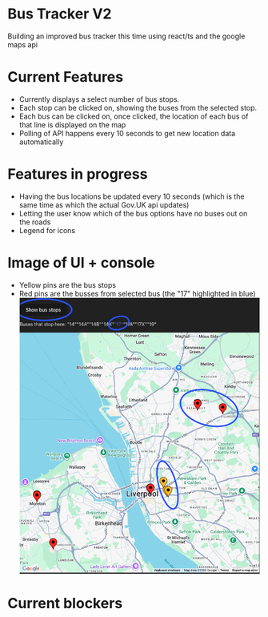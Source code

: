 # Bus Tracker V2
Building an improved bus tracker this time using react/ts and the google maps api

# Current Features
- Currently displays a select number of bus stops.
- Each stop can be clicked on, showing the buses from the selected stop.
- Each bus can be clicked on, once clicked, the location of each bus of that line is displayed on the map
- Polling of API happens every 10 seconds to get new location data automatically

# Features in progress
- Having the bus locations be updated every 10 seconds (which is the same time as which the actual Gov.UK api updates)
- Letting the user know which of the bus options have no buses out on the roads
- Legend for icons
# Image of UI + console
- Yellow pins are the bus stops
- Red pins are the busses from selected bus (the "17" highlighted in blue)
![UI image](images/bus-location-image.png)

# Current blockers


